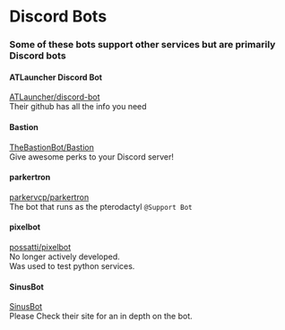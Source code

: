 # Discord Bots

### Some of these bots support other services but are primarily Discord bots

#### ATLauncher Discord Bot
[ATLauncher/discord-bot](https://github.com/ATLauncher/discord-bot)  
Their github has all the info you need  

#### Bastion
[TheBastionBot/Bastion](https://github.com/TheBastionBot/Bastion)  
Give awesome perks to your Discord server!

#### parkertron
[parkervcp/parkertron](https://github.com/parkervcp/parkertron)  
The bot that runs as the pterodactyl `@Support Bot`  

#### pixelbot
[possatti/pixelbot](https://github.com/possatti/pixelbot)  
No longer actively developed.  
Was used to test python services.  

#### SinusBot
[SinusBot](https://www.sinusbot.com/)  
Please Check their site for an in depth on the bot.